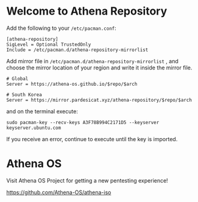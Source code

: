 # Welcome to Athena Repository

Add the following to your `/etc/pacman.conf`:
```
[athena-repository]
SigLevel = Optional TrustedOnly
Include = /etc/pacman.d/athena-repository-mirrorlist
```
Add mirror file in `/etc/pacman.d/athena-repository-mirrorlist` ,
and choose the mirror location of your region and write it inside the mirror file.

```copy
# Global
Server = https://athena-os.github.io/$repo/$arch

# South Korea
Server = https://mirror.pardesicat.xyz/athena-repository/$repo/$arch
```
and on the terminal execute:
```
sudo pacman-key --recv-keys A3F78B994C2171D5 --keyserver keyserver.ubuntu.com
```
If you receive an error, continue to execute until the key is imported.

# Athena OS

Visit Athena OS Project for getting a new pentesting experience!

https://github.com/Athena-OS/athena-iso

